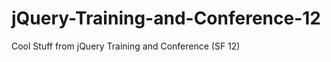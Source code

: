 jQuery-Training-and-Conference-12
=================================

Cool Stuff from jQuery Training and Conference (SF 12)

